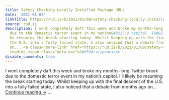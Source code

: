 ```yaml
---
title: Safety Checking Locally Installed Package URLs
date: '2021-01-08'
linkTitle: https://rud.is/b/2021/01/08/safety-checking-locally-installed-package-urls/
source: rud.is
description: I went completely daft this week and broke my months-long Twitter break
  due to the domestic terror event in my nation&#8217;s capitol. I&#8217;ll likely
  be resuming the break starting today. Whilst keeping up with the final descent of
  the U.S. into a fully failed state, I also noticed that a debate from months ago
  on... <a class="more-link" href="https://rud.is/b/2021/01/08/safety-checking-locally-installed-package-urls/">Continue
  reading <span class="meta-nav">&#8594;</span></a> ...
disable_comments: true
---
```

I went completely daft this week and broke my months-long Twitter break due to the domestic terror event in my nation&#8217;s capitol. I&#8217;ll likely be resuming the break starting today. Whilst keeping up with the final descent of the U.S. into a fully failed state, I also noticed that a debate from months ago on... <a class="more-link" href="https://rud.is/b/2021/01/08/safety-checking-locally-installed-package-urls/">Continue reading <span class="meta-nav">&#8594;</span></a> ...
